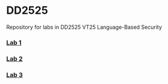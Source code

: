 # DD2525
Repository for labs in DD2525 VT25 Language-Based Security 


### [Lab 1](./lab1/README.md)

### [Lab 2](./lab2/README.md)

### [Lab 3](./lab3/README.md)
